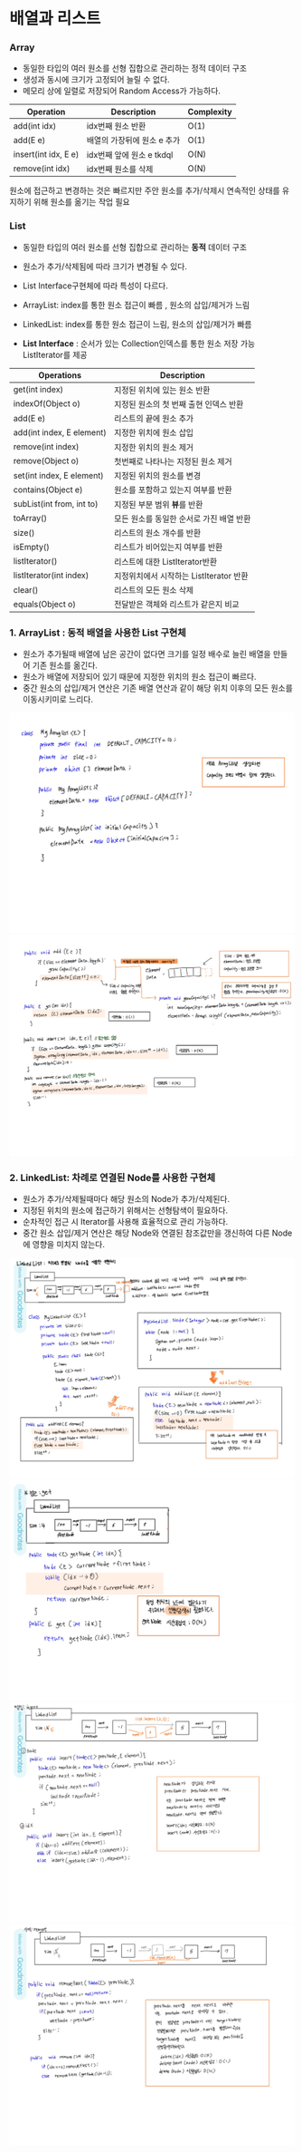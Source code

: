 # 배열과 리스트

### Array
- 동일한 타입의 여러 원소를 선형 집합으로 관리하는 정적 데이터 구조
- 생성과 동시에 크기가 고정되어 늘릴 수 없다.
- 메모리 상에 일렬로 저장되어 Random Access가 가능하다.

|Operation|Description|Complexity|
|---|---|---|
|add(int idx)|idx번째 원소 반환| O(1)|
|add(E e) | 배열의 가장뒤에 원소 e 추가 | O(1)|
|insert(int idx, E e)| idx번째 앞에 원소 e tkdql | O(N)|
|remove(int idx)|idx번째 원소를 삭제|O(N)|

원소에 접근하고 변경하는 것은 빠르지만 주안 원소를 추가/삭제시 연속적인 상태를 유지하기 위해 원소를 옮기는 작업 필요


### List
- 동일한 타입의 여러 원소를 선형 집합으로 관리하는 **동적** 데이터 구조
- 원소가 추가/삭제됨에 따라 크기가 변경될 수 있다.
- List Interface구현체에 따라 특성이 다르다.
- ArrayList: index를 통한 원소 접근이 빠름 , 원소의 삽입/제거가 느림
- LinkedList: index를 통한 원소 접근이 느림, 원소의 삽입/제거가 빠름

- **List Interface** : 순서가 있는 Collection인덱스를 통한 원소 저장 가능 ListIterator를 제공

| Operations                | Description             |
|---------------------------|-------------------------|
| get(int index)            | 지정된 위치에 있는 원소 반환        |
| indexOf(Object o)         | 지정된 원소의 첫 번째 출현 인덱스 반환  |
| add(E e)                  | 리스트의 끝에 원소 추가           |
| add(int index, E element) | 지정한 위치에 원소 삽입           |
| remove(int index)         | 지정한 위치의 원소 제거           |
| remove(Object o)          | 첫번째로 나타나는 지정된 원소 제거     |
| set(int index, E element) | 지정된 위치의 원소를 변경          |
| contains(Object e)        | 원소를 포함하고 있는지 여부를 반환     
| subList(int from, int to) | 지정된 부분 범위 **뷰**를 반환     |
| toArray()                 | 모든 원소를 동일한 순서로 가진 배열 반환 |
| size()                    | 리스트의 원소 개수를 반환|
| isEmpty()                 | 리스트가 비어있는지 여부를 반환|
| listIterator()            | 리스트에 대한 ListIterator반환|
| listIterator(int index)   | 지정위치에서 시작하는 ListIterator 반환|
| clear()                   | 리스트의 모든 원소 삭제 |
| equals(Object o)          | 전달받은 객체와 리스트가 같은지 비교|


### 1. ArrayList : 동적 배열을 사용한 List 구현체
- 원소가 추가될때 배열에 남은 공간이 없다면 크기를 일정 배수로 늘린 배열을 만들어 기존 원소를 옮긴다.
- 원소가 배열에 저장되어 있기 때문에 지정한 위치의 원소 접근이 빠르다.
- 중간 원소의 삽입/제거 연산은 기존 배열 연산과 같이 해당 위치 이후의 모든 원소를 이동시키미로 느리다.

![ArrayList1](./img/ArrayList1.jpg)
![ArrayList2](./img/ArrayList2.jpg)
### 2. LinkedList: 차례로 연결된 Node를 사용한 구현체
- 원소가 추가/삭제될때마다 해당 원소의 Node가 추가/삭제된다.
- 지정된 위치의 원소에 접근하기 위해서는 선형탐색이 필요하다.
- 순차적인 접근 시 Iterator를 사용해 효율적으로 관리 가능하다.
- 중간 원소 삽입/제거 연산은 해당 Node와 연결된 참조값만을 갱신하여 다른 Node에 영향을 미치지 않는다.


![LinkedList](./img/img3.jpeg)
![LinkedList](./img/img4.jpeg)
![LinkedList](./img/img5.jpeg)
![LinkedList](./img/img6.jpeg)
